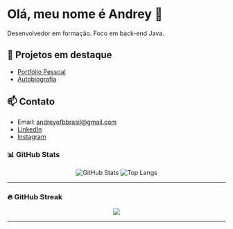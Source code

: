 # Olá, meu nome é Andrey 👋
Desenvolvedor em formação. Foco em back-end Java.

## 🚀 Projetos em destaque
- [Portfólio Pessoal](https://github.com/Andrey479/repositorio/tree/master/portifolio-pessoal)
- [Autobiografia](https://github.com/Andrey479/repositorio/tree/master/autobiografia)

## 📫 Contato
- Email: andreyofbbrasil@gmail.com  
- [LinkedIn](https://www.linkedin.com/in/andrey-oliveira-9066bb222/)
- [Instagram](https://www.instagram.com/andrey.oli12/)
### 📊 GitHub Stats

<p align="center">
  <img src="https://github-readme-stats.vercel.app/api?username=Andrey479&show_icons=true&theme=tokyonight&hide_border=true" alt="GitHub Stats"/>
  <img src="https://github-readme-stats.vercel.app/api/top-langs/?username=Andrey479&layout=compact&theme=tokyonight&hide_border=true" alt="Top Langs"/>
</p>

---

### 🔥 GitHub Streak

<p align="center">
  <img src="https://streak-stats.demolab.com/?user=Andrey479&theme=tokyonight&hide_border=true" />
</p>

---
